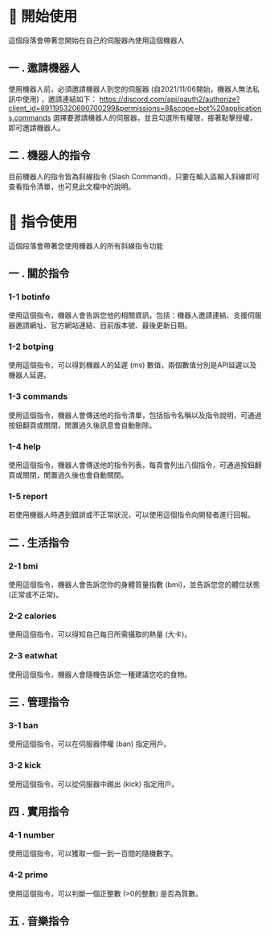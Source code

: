 # 🥏 開始使用
這個段落會帶著您開始在自己的伺服器內使用這個機器人

## 一 . 邀請機器人
使用機器人前，必須邀請機器人到您的伺服器 (自2021/11/06開始，機器人無法私訊中使用) ，邀請連結如下：
https://discord.com/api/oauth2/authorize?client_id=891195320690700299&permissions=8&scope=bot%20applications.commands
選擇要邀請機器人的伺服器，並且勾選所有權限，接著點擊授權，即可邀請機器人。

## 二 . 機器人的指令
目前機器人的指令皆為斜線指令 (Slash Command)，只要在輸入區輸入斜線即可查看指令清單，也可見此文檔中的說明。

# 🔮 指令使用
這個段落會帶著您使用機器人的所有斜線指令功能

## 一 . 關於指令
### 1-1 botinfo
使用這個指令，機器人會告訴您他的相關資訊，包括：機器人邀請連結、支援伺服器邀請網址、官方網站連結、目前版本號、最後更新日期。
### 1-2 botping
使用這個指令，可以得到機器人的延遲 (ms) 數值，兩個數值分別是API延遲以及機器人延遲。
### 1-3 commands
使用這個指令，機器人會傳送他的指令清單，包括指令名稱以及指令說明，可通過按鈕翻頁或關閉，閒置過久後訊息會自動刪除。
### 1-4 help
使用這個指令，機器人會傳送他的指令列表，每頁會列出八個指令，可通過按鈕翻頁或關閉，閒置過久後也會自動關閉。
### 1-5 report
若使用機器人時遇到錯誤或不正常狀況，可以使用這個指令向開發者進行回報。

## 二 . 生活指令
### 2-1 bmi
使用這個指令，機器人會告訴您你的身體質量指數 (bmi)，並告訴您您的體位狀態 (正常或不正常)。
### 2-2 calories
使用這個指令，可以得知自己每日所需攝取的熱量 (大卡)。
### 2-3 eatwhat
使用這個指令，機器人會隨機告訴您一種建議您吃的食物。

## 三 . 管理指令
### 3-1 ban
使用這個指令，可以在伺服器停權 (ban) 指定用戶。
### 3-2 kick
使用這個指令，可以從伺服器中踢出 (kick) 指定用戶。

## 四 . 實用指令
### 4-1 number
使用這個指令，可以獲取一個一到一百間的隨機數字。
### 4-2 prime
使用這個指令，可以判斷一個正整數 (>0的整數) 是否為質數。

## 五 . 音樂指令
